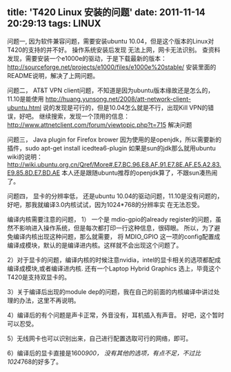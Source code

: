 title: 'T420 Linux 安装的问题'
date: 2011-11-14 20:29:13
tags: LINUX
---

问题一,
因为软件兼容问题，需要安装ubuntu 10.04，但是这个版本的Linux对T420的支持的并不好。 操作系统安装后发现
无法上网，网卡无法识别。
查资料发现，需要安装一个e1000e的驱动，于是下载最新的版本：
http://sourceforge.net/projects/e1000/files/e1000e%20stable/
安装里面的README说明，解决了上网问题。

问题二，
AT&T VPN client问题，不知道是因为ubuntu版本缘故还是怎么的，11.10是能使用
http://huang.yunsong.net/2008/att-network-client-ubuntu.html
说的发现是可行的，但是10.04怎么就是不行，出现Kill VPN的错误，好吧。
继续搜索，发现一个顶用的信息：
http://www.attnetclient.com/forum/viewtopic.php?t=715
解决问题

问题三，
Java plugin for Firefox brower
因为使用的是openjdk，所以需要新的插件，sudo apt-get install icedtea6-plugin
如果是sun的jdk那么就用ubuntu wiki的说明：
http://wiki.ubuntu.org.cn/Qref/More#.E7.BC.96.E8.AF.91.E7.8E.AF.E5.A2.83.E9.85.8D.E7.BD.AE
本人还是跟随ubuntu推荐的openjdk算了，不跟sun凑热闹了。


问题四，
显卡的分辨率低，
还是ubuntu 10.04的驱动问题，11.10是没有问题的，好吧，那我就编译3.0内核试试，因为1024*768的分辨率实
在无法忍受。

编译内核需要注意的问题，
1） 一个是 mdio-gpio的already register的问题，虽然不影响进入操作系统，但是每次都打印一行这种信息，很碍眼。
所以，为了避免编译内核出现这种问题，那么就需要，
将 MDIO_GPIO 这一项的config配置成 编译成模块，默认的是编译进内核。这样就不会出现这个问题了。

2）对于显卡的问题，编译内核的时候注意nvidia，intel的显卡相关的选项都配成编译成模块,或者编译进内核.
还有一个Laptop Hybrid Graphics 选上，毕竟这个T420是支持双显卡的。

3）关于编译后出现的module dep的问题，我在自己的前面的内核编译中讲过处理的办法，这里不再说明。

4）编译后的有个问题是声卡正常，外音没有，耳机插入有声音。 好吧，这个暂时可以忍受。

5）无线网卡也可以识别出来，自己进行配置选取可行的网络，即可。

6）编译后的显卡直接是1600*900， 没有其他的选项，有点不足，不过比1024*768的好多了。
